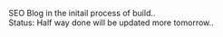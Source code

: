 SEO Blog in the initail process of build.. <br />
Status: Half way done will be updated more tomorrow..


